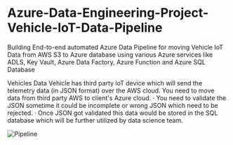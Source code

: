 # Azure-Data-Engineering-Project-Vehicle-IoT-Data-Pipeline
Building End-to-end automated Azure Data Pipeline for moving Vehicle IoT Data from AWS S3 to Azure database using various Azure services like ADLS, Key Vault, Azure Data Factory, Azure Function and Azure SQL Database

Vehicles Data
Vehicle has third party loT device which will send the telemetry data (in JSON format) over the AWS cloud. You need to move data from third party AWS to client's Azure cloud.
· You need to validate the JSON sometime it could be incomplete or wrong JSON which need to be rejected.
· Once JSON got validated this data would be stored in the SQL database which will be further utilized by data science team.


![Pipeline](https://github.com/Akash743/Azure-Data-Engineering-Project-Vehicle-IoT-Data-Pipeline/assets/57750483/80dab8a1-6bc9-4be0-b8ad-1ba1a15d0543)
